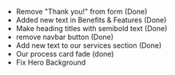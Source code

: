 - Remove "Thank you!" from form (Done)
- Added new text in Benefits & Features (Done)
- Make heading titles with semibold text (Done)
- remove navbar button (Done)
- Add new text to our services section (Done)
- Our process card fade (done)
- Fix Hero Background